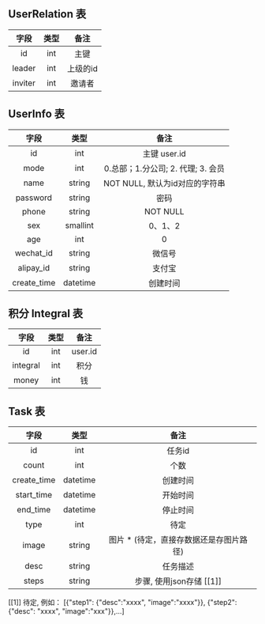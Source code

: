 UserRelation 表
---------------

字段 | 类型 | 备注
:-: | :-: | :-:
id | int | 主键
leader | int | 上级的id
inviter | int | 邀请者


UserInfo 表
-----------

字段 | 类型 | 备注
:-: | :-: | :-:
id | int | 主键 user.id
mode | int | 0.总部；1.分公司; 2. 代理; 3. 会员
name | string | NOT NULL, 默认为id对应的字符串
password | string | 密码
phone | string | NOT NULL
sex | smallint | 0、1、2
age | int | 0
wechat_id | string | 微信号
alipay_id | string | 支付宝
create_time | datetime | 创建时间

积分
Integral 表
-----------

字段 | 类型 | 备注
:-: | :-: | :-:
id | int | user.id
integral | int | 积分
money | int | 钱


Task 表
-------

字段 | 类型 | 备注
:-: | :-: | :-:
id | int | 任务id
count | int | 个数
create_time | datetime | 创建时间
start_time | datetime | 开始时间
end_time | datetime | 停止时间
type | int | 待定
image | string | 图片 * (待定，直接存数据还是存图片路径)
desc | string | 任务描述
steps | string | 步骤, 使用json存储 [[1]]



[[1]] 待定, 例如： [{"step1": {"desc":"xxxx", "image":"xxxx"}}, {"step2":{"desc": "xxxx", "image":"xxx"}},...]
